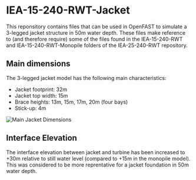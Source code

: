 # IEA-15-240-RWT-Jacket
This reponsitory contains files that can be used in OpenFAST to simulate a 3-legged jacket structure in 50m water depth. These files make reference to (and therefore require) some of the files found in the IEA-15-240-RWT and IEA-15-240-RWT-Monopile folders of the IEA-25-240-RWT repository.

## Main dimensions
The 3-legged jacket model has the following main characteristics:
- Jacket footprint: 32m
- Jacket top width: 15m
- Brace heights: 13m, 15m, 17m, 20m (four bays)
- Stick-up: 4m

![Main Jacket Dimensions](https://github.com/mmrocze2/IEA-15-240-RWT-Jacket/blob/images/jacketdimensions.jpg?raw=true)

## Interface Elevation
The interface elevation between jacket and turbine has been increased to +30m relative to still water level (compared to +15m in the monopile model). This was considered to be more reprentative for a jacket foundation in 50m water depth.  
